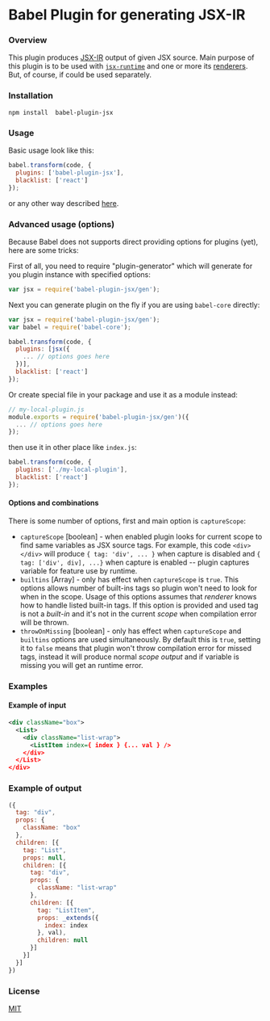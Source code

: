 # Babel Plugin for generating JSX-IR

### Overview

This plugin produces [JSX-IR](https://github.com/jsx-ir/spec) output of given JSX source. Main purpose of this plugin is to be used with [```jsx-runtime```](https://github.com/jsx-ir/jsx-runtime) and one or more its [renderers](https://github.com/jsx-ir?utf8=%E2%9C%93&query=jsx-to). But, of course, if could be used separately.

### Installation

```npm install  babel-plugin-jsx```

### Usage

Basic usage look like this:
```js
babel.transform(code, {
  plugins: ['babel-plugin-jsx'],
  blacklist: ['react']
});
```
or any other way described [here](http://babeljs.io/docs/advanced/plugins/#usage).

### Advanced usage (options)

Because Babel does not supports direct providing options for plugins (yet), here are some tricks:

First of all, you need to require "plugin-generator" which will generate for you plugin instance with specified options:
```js
var jsx = require('babel-plugin-jsx/gen');
```

Next you can generate plugin on the fly if you are using ``babel-core`` directly:
```js
var jsx = require('babel-plugin-jsx/gen');
var babel = require('babel-core');

babel.transform(code, {
  plugins: [jsx({
    ... // options goes here
  })],
  blacklist: ['react']
});
```
Or create special file in your package and use it as a module instead:
```js
// my-local-plugin.js
module.exports = require('babel-plugin-jsx/gen')({
  ... // options goes here
});
```
then use it in other place like ``index.js``:
```js
babel.transform(code, {
  plugins: ['./my-local-plugin'],
  blacklist: ['react']
});
```

#### Options and combinations

There is some number of options, first and main option is ```captureScope```:
* ```captureScope``` [boolean] - when enabled plugin looks for current scope to find same variables as JSX source tags. For example, this code ``<div></div>`` will produce ``{ tag: 'div', ... }`` when capture is disabled and ``{ tag: ['div', div], ...}`` when capture is enabled -- plugin captures variable for feature use by runtime.
* ```builtins``` [Array<string>] - only has effect when ``captureScope`` is ``true``. This options allows number of built-ins tags so plugin won't need to look for when in the scope. Usage of this options assumes that _renderer_ knows how to handle listed built-in tags. If this option is provided and used tag is not a _built-in_ and it's not in the current _scope_ when compilation error will be thrown.
* ```throwOnMissing``` [boolean] - only has effect when ``captureScope`` and ``builtins`` options are used simultaneously. By default this is ``true``, setting it to ``false`` means that plugin won't throw compilation error for missed tags, instead it will produce normal _scope output_ and if variable is missing you will get an runtime error.

### Examples

#### Example of input

```xml
<div className="box">
  <List>
    <div className="list-wrap">
      <ListItem index={ index } {... val } />
    </div>
  </List>
</div>
```

### Example of output

```js
({
  tag: "div",
  props: {
    className: "box"
  },
  children: [{
    tag: "List",
    props: null,
    children: [{
      tag: "div",
      props: {
        className: "list-wrap"
      },
      children: [{
        tag: "ListItem",
        props: _extends({
          index: index
        }, val),
        children: null
      }]
    }]
  }]
})
```

### License

[MIT](LICESE.md)